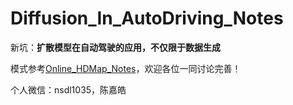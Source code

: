 # Diffusion_In_AutoDriving_Notes
新坑：**扩散模型在自动驾驶的应用，不仅限于数据生成**

模式参考[Online_HDMap_Notes](https://github.com/ChenJiahao031008/Online_HDMap_Notes?tab=readme-ov-file#online_hdmap_notes)，欢迎各位一同讨论完善！

个人微信：nsdl1035，陈嘉皓
